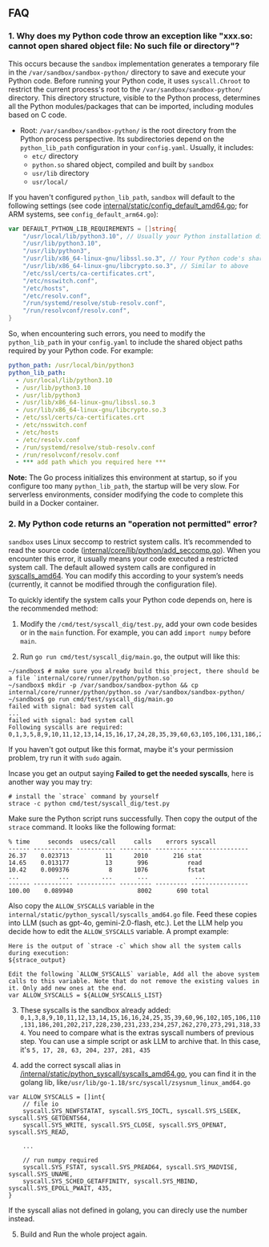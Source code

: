 ## FAQ

### 1. Why does my Python code throw an exception like "xxx.so: cannot open shared object file: No such file or directory"?

This occurs because the `sandbox` implementation generates a temporary file in the `/var/sandbox/sandbox-python/` directory to save and execute your Python code. Before running your Python code, it uses `syscall.Chroot` to restrict the current process's root to the `/var/sandbox/sandbox-python/` directory. This directory structure, visible to the Python process, determines all the Python modules/packages that can be imported, including modules based on C code.

- Root: `/var/sandbox/sandbox-python/` is the root directory from the Python process perspective. Its subdirectories depend on the `python_lib_path` configuration in your `config.yaml`. Usually, it includes:
  - `etc/` directory
  - `python.so` shared object, compiled and built by `sandbox`
  - `usr/lib` directory
  - `usr/local/`

If you haven't configured `python_lib_path`, `sandbox` will default to the following settings (see code [internal/static/config_default_amd64.go](https://aiexec-sandbox/blob/main/internal/static/config_default_amd64.go); for ARM systems, see `config_default_arm64.go`):

```go
var DEFAULT_PYTHON_LIB_REQUIREMENTS = []string{
    "/usr/local/lib/python3.10", // Usually your Python installation directory; if using conda, modify this to the conda virtual environment root directory, e.g., /root/anaconda3/envs/{env_name}
    "/usr/lib/python3.10",
    "/usr/lib/python3",
    "/usr/lib/x86_64-linux-gnu/libssl.so.3", // Your Python code's shared object dependency; it will be copied to /var/sandbox/sandbox-python/usr/lib/x86_64-linux-gnu/, and your Python process will load it from /usr/lib/x86_64-linux-gnu/
    "/usr/lib/x86_64-linux-gnu/libcrypto.so.3", // Similar to above
    "/etc/ssl/certs/ca-certificates.crt",
    "/etc/nsswitch.conf",
    "/etc/hosts",
    "/etc/resolv.conf",
    "/run/systemd/resolve/stub-resolv.conf",
    "/run/resolvconf/resolv.conf",
}
```

So, when encountering such errors, you need to modify the `python_lib_path` in your `config.yaml` to include the shared object paths required by your Python code. For example:
```config.yaml
python_path: /usr/local/bin/python3
python_lib_path:
  - /usr/local/lib/python3.10
  - /usr/lib/python3.10
  - /usr/lib/python3
  - /usr/lib/x86_64-linux-gnu/libssl.so.3
  - /usr/lib/x86_64-linux-gnu/libcrypto.so.3
  - /etc/ssl/certs/ca-certificates.crt
  - /etc/nsswitch.conf
  - /etc/hosts
  - /etc/resolv.conf
  - /run/systemd/resolve/stub-resolv.conf
  - /run/resolvconf/resolv.conf
  - *** add path which you required here ***
```

**Note:** The Go process initializes this environment at startup, so if you configure too many `python_lib_path`, the startup will be very slow. For serverless environments, consider modifying the code to complete this build in a Docker container.

### 2. My Python code returns an "operation not permitted" error?

`sandbox` uses Linux seccomp to restrict system calls. It’s recommended to read the source code ([internal/core/lib/python/add_seccomp.go](https://aiexec-sandbox/blob/main/internal/core/lib/python/add_seccomp.go)). When you encounter this error, it usually means your code executed a restricted system call. The default allowed system calls are configured in [syscalls_amd64](https://aiexec-sandbox/blob/main/internal/static/python_syscall/syscalls_amd64.go). You can modify this according to your system’s needs (currently, it cannot be modified through the configuration file).

To quickly identify the system calls your Python code depends on, here is the recommended method:

1. Modify the `/cmd/test/syscall_dig/test.py`, add your own code besides or in the `main` function. For example, you can add `import numpy` before `main`.

2. Run `go run cmd/test/syscall_dig/main.go`, the output will like this:
```shell
~/sandbox$ # make sure you already build this project, there should be a file `internal/core/runner/python/python.so`
~/sandbox$ mkdir -p /var/sandbox/sandbox-python && cp internal/core/runner/python/python.so /var/sandbox/sandbox-python/
~/sandbox$ go run cmd/test/syscall_dig/main.go
failed with signal: bad system call
...
failed with signal: bad system call
Following syscalls are required: 0,1,3,5,8,9,10,11,12,13,14,15,16,17,24,28,35,39,60,63,105,106,131,186,202,204,217,231,233,234,237,257,262,273,281,291,318,334,435
```
If you haven't got output like this format, maybe it's your permission problem, try run it with `sudo` again.

Incase you get an output saying **Failed to get the needed syscalls**, here is another way you may try:
```shell
# install the `strace` command by yourself
strace -c python cmd/test/syscall_dig/test.py
```
Make sure the Python script runs successfully. Then copy the output of the `strace` command. It looks like the following format:
```
% time     seconds  usecs/call     calls    errors syscall 
------ ----------- ----------- --------- --------- ---------------- 
26.37    0.023713          11      2010       216 stat 
14.65    0.013177          13       996           read 
10.42    0.009376           8      1076           fstat
...           ...         ...       ...             ...
------ ----------- ----------- --------- --------- ---------------- 
100.00    0.089940                  8002       690 total 
```
Also copy the `ALLOW_SYSCALLS` variable in the `internal/static/python_syscall/syscalls_amd64.go` file. Feed these copies into LLM (such as gpt-4o, gemini-2.0-flash, etc.). Let the LLM help you decide how to edit the `ALLOW_SYSCALLS` variable.
A prompt example:
```
Here is the output of `strace -c` which show all the system calls during execution:
${strace_output}

Edit the following `ALLOW_SYSCALLS` variable, Add all the above system calls to this variable. Note that do not remove the existing values in it. Only add new ones at the end.
var ALLOW_SYSCALLS = ${ALLOW_SYSCALLS_LIST}
```

3. These syscalls is the sandbox already added: `0,1,3,8,9,10,11,12,13,14,15,16,16,24,25,35,39,60,96,102,105,106,110,131,186,201,202,217,228,230,231,233,234,257,262,270,273,291,318,334`. You need to compare what is the extras syscall numbers of previous step. You can use a simple script or ask LLM to archive that. In this case, it's `5, 17, 28, 63, 204, 237, 281, 435`

4. add the correct syscall alias in [/internal/static/python_syscall/syscalls_amd64.go](./internal/static/python_syscall/syscalls_amd64.go), you can find it in the golang lib, like`/usr/lib/go-1.18/src/syscall/zsysnum_linux_amd64.go`
```golang
var ALLOW_SYSCALLS = []int{
	// file io
	syscall.SYS_NEWFSTATAT, syscall.SYS_IOCTL, syscall.SYS_LSEEK, syscall.SYS_GETDENTS64,
	syscall.SYS_WRITE, syscall.SYS_CLOSE, syscall.SYS_OPENAT, syscall.SYS_READ,
    
	...

	// run numpy required
	syscall.SYS_FSTAT, syscall.SYS_PREAD64, syscall.SYS_MADVISE, syscall.SYS_UNAME,
	syscall.SYS_SCHED_GETAFFINITY, syscall.SYS_MBIND, syscall.SYS_EPOLL_PWAIT, 435,
}
```
If the syscall alias not defined in golang, you can direcly use the number instead.

5. Build and Run the whole project again.
